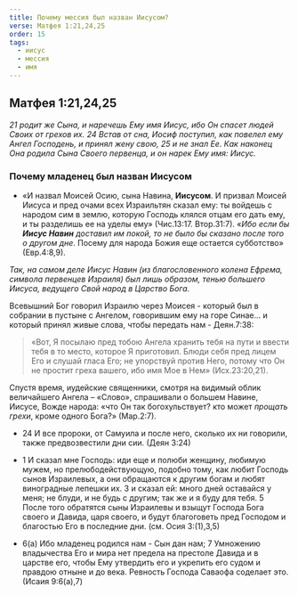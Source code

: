 ```yaml
---
title: Почему мессия был назван Иисусом?
verse: Матфея 1:21,24,25
order: 15
tags:
  - иисус
  - мессия
  - имя
---
```


## Матфея 1:21,24,25

*21 родит же Сына, и наречешь Ему имя Иисус, ибо Он спасет людей Своих от грехов их.  24 Встав от сна, Иосиф поступил, как повелел ему Ангел Господень, и принял жену свою, 25 и не знал Ее. Как наконец Она родила Сына Своего первенца, и он нарек Ему имя: Иисус.*

### Почему младенец был назван Иисусом

- «И назвал Моисей Осию, сына Навина, **Иисусом**.
И призвал Моисей Иисуса и пред очами всех Израильтян сказал ему: ты войдешь с народом сим в землю, которую Господь клялся отцам его дать ему, и ты разделишь ее на уделы ему» (Чис.13:17. Втор.31:7).
«*Ибо если бы **Иисус Навин** доставил им покой, то не было бы сказано после того о другом дне*. Посему для народа Божия еще остается субботство» (Евр.4:8,9). 

*Так, на самом деле Иисус Навин (из благословенного колена Ефрема, символа первенцев Израиля) был лишь образом, тенью большего Иисуса, ведущего Свой народ в Царство Бога.*

Всевышний Бог говорил Израилю через Моисея  - который был в собрании в пустыне с Ангелом, говорившим ему на горе Синае… и который принял живые слова, чтобы передать нам - Деян.7:38:

>«Вот, Я посылаю пред тобою Ангела хранить тебя на пути и ввести тебя в то место, которое Я приготовил. Блюди себя пред лицем Его и слушай гласа Его; не упорствуй против Него, потому что Он не простит греха вашего, ибо имя Мое в Нем» (Исх.23:20,21). 

Спустя время, иудейские священники, смотря на видимый облик величайшего Ангела – «Слово», спрашивали о большем Навине, Иисусе,  Вожде народа: «что Он так богохульствует? кто может *прощать грехи*, кроме одного Бога?» (Мар.2:7). 

- 24 И все пророки, от Самуила и после него, сколько их ни говорили, также предвозвестили дни сии. (Деян 3:24)

- 1 И сказал мне Господь: иди еще и полюби женщину, любимую мужем, но прелюбодействующую, подобно тому, как любит Господь сынов Израилевых, а они обращаются к другим богам и любят виноградные лепешки их. 3 и сказал ей: много дней оставайся у меня; не блуди, и не будь с другим; так же и я буду для тебя. 5 После того обратятся сыны Израилевы и взыщут Господа Бога своего и Давида, царя своего, и будут благоговеть пред Господом и благостью Его в последние дни. (см. Осия 3:(1),3,5)
- 6(а) Ибо младенец родился нам - Сын дан нам; 7 Умножению владычества Его и мира нет предела на престоле Давида и в царстве его, чтобы Ему утвердить его и укрепить его судом и правдою отныне и до века. Ревность Господа Саваофа соделает это. (Исаия 9:6(а),7)
